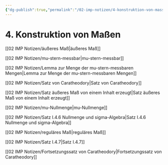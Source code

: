 ```yaml
---
{"dg-publish":true,"permalink":"/02-imp-notizen/4-konstruktion-von-massen/","dgHomeLink":true,"dgPassFrontmatter":false}
---
```


# 4. Konstruktion von Maßen
[[02 IMP Notizen/äußeres Maß|äußeres Maß]]

[[02 IMP Notizen/mu-stern-messbar|mu-stern-messbar]]

[[02 IMP Notizen/Lemma zur Menge der mu-stern-messbaren Mengen|Lemma zur Menge der mu-stern-messbaren Mengen]]

[[02 IMP Notizen/Satz von Caratheodory|Satz von Caratheodory]]

[[02 IMP Notizen/Satz äußeres Maß von einem Inhalt erzeugt|Satz äußeres Maß von einem Inhalt erzeugt]]

[[02 IMP Notizen/mu-Nullmenge|mu-Nullmenge]]

[[02 IMP Notizen/Satz I.4.6 Nullmenge und sigma-Algebra|Satz I.4.6 Nullmenge und sigma-Algebra]]

[[02 IMP Notizen/reguläres Maß|reguläres Maß]] 

[[02 IMP Notizen/Satz I.4.7|Satz I.4.7]]

[[02 IMP Notizen/Fortsetzungssatz von Caratheodory|Fortsetzungssatz von Caratheodory]]
